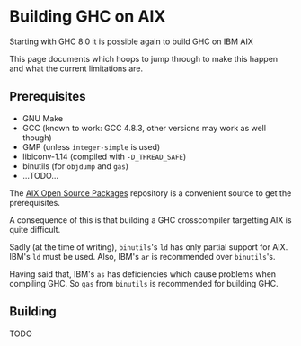 # Building GHC on AIX


Starting with GHC 8.0 it is possible again to build GHC on IBM AIX


This page documents which hoops to jump through to make this happen and what the current limitations are.

## Prerequisites

- GNU Make
- GCC (known to work: GCC 4.8.3, other versions may work as well though)
- GMP (unless `integer-simple` is used)
- libiconv-1.14 (compiled with `-D_THREAD_SAFE`)
- binutils (for `objdump` and `gas`)
- ...TODO...


The [AIX Open Source Packages](http://www.perzl.org/aix/) repository is a convenient source to get the prerequisites.


A consequence of this is that building a GHC crosscompiler targetting AIX is quite difficult.


Sadly (at the time of writing), `binutils`'s `ld` has only partial support for AIX. IBM's `ld` must be used. Also, IBM's `ar` is recommended over `binutils`'s. 



Having said that, IBM's `as` has deficiencies which cause problems when compiling GHC. So `gas` from `binutils` is recommended for building GHC.


## Building



TODO


